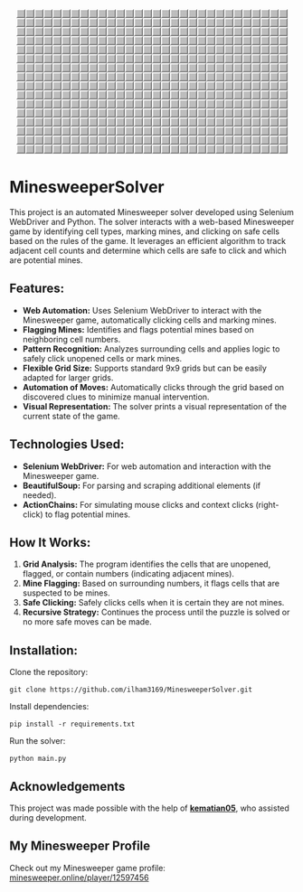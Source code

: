 <p align="center">
  <img src="https://github.com/JohnnyDeuss/minesweeper-solver/blob/master/examples/example.gif" alt="logo">
</p>

# MinesweeperSolver

This project is an automated Minesweeper solver developed using Selenium WebDriver and Python. The solver interacts with a web-based Minesweeper game by identifying cell types, marking mines, and clicking on safe cells based on the rules of the game. It leverages an efficient algorithm to track adjacent cell counts and determine which cells are safe to click and which are potential mines.

## Features:

- **Web Automation:** Uses Selenium WebDriver to interact with the Minesweeper game, automatically clicking cells and marking mines.
- **Flagging Mines:** Identifies and flags potential mines based on neighboring cell numbers.
- **Pattern Recognition:** Analyzes surrounding cells and applies logic to safely click unopened cells or mark mines.
- **Flexible Grid Size:** Supports standard 9x9 grids but can be easily adapted for larger grids.
- **Automation of Moves:** Automatically clicks through the grid based on discovered clues to minimize manual intervention.
- **Visual Representation:** The solver prints a visual representation of the current state of the game.

## Technologies Used:

- **Selenium WebDriver:** For web automation and interaction with the Minesweeper game.
- **BeautifulSoup:** For parsing and scraping additional elements (if needed).
- **ActionChains:** For simulating mouse clicks and context clicks (right-click) to flag potential mines.

## How It Works:

1. **Grid Analysis:** The program identifies the cells that are unopened, flagged, or contain numbers (indicating adjacent mines).
2. **Mine Flagging:** Based on surrounding numbers, it flags cells that are suspected to be mines.
3. **Safe Clicking:** Safely clicks cells when it is certain they are not mines.
4. **Recursive Strategy:** Continues the process until the puzzle is solved or no more safe moves can be made.

## Installation:

Clone the repository:

    git clone https://github.com/ilham3169/MinesweeperSolver.git

Install dependencies:

    pip install -r requirements.txt

Run the solver:

    python main.py

## Acknowledgements

This project was made possible with the help of **[kematian05](https://github.com/kematian05)**, who assisted during development.

## My Minesweeper Profile

Check out my Minesweeper game profile: [minesweeper.online/player/12597456](https://minesweeper.online/player/12597456)
